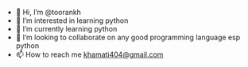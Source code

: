 - 👋 Hi, I’m @toorankh
- 👀 I’m interested in learning python
- 🌱 I’m currently learning python
- 💞️ I’m looking to collaborate on any good programming language esp python
- 📫 How to reach me khamati404@gmail.com

<!---
toorankh/toorankh is a ✨ special ✨ repository because its `README.md` (this file) appears on your GitHub profile.
You can click the Preview link to take a look at your changes.
--->
